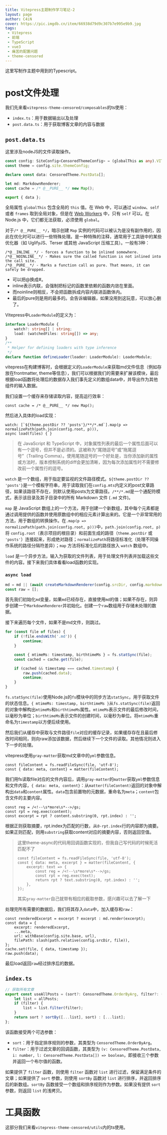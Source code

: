 ```yaml
---
title: Vitepress主题制作学习笔记-2
layout: page
author: C4iN
cover: https://pic.imgdb.cn/item/66938d79d9c307b7e995e9b9.jpg
tags:
 - Vitepress
 - 前端
 - TypeScript
 - vue3
 - 痛苦的配置问题
 - theme-censored
---
```




这里写制作主题中用到的Typescript。

<!--more-->

# post文件处理

我们先来看`vitepress-theme-censored/composables`的ts使用：

- `index.ts`：用于数据输出以及处理
- `post.data.ts`：用于获取博客文章的内容与数据

## `post.data.ts`

这里涉及nodeJS的文件读取操作。

```typescript
const config: SiteConfig<CensoredThemeConfig> = (globalThis as any).VITEPRESS_CONFIG;
const theme = config.site.themeConfig;

declare const data: CensoredTheme.PostData[];

let md: MarkdownRenderer;
const cache = /* @__PURE__ */ new Map();

export { data };
```

全局属性 `globalThis` 包含全局的 `this` 值。在 Web 中，可以通过 `window`、`self` 或者 `frames` 取到全局对象，但是在 [Web Workers](https://developer.mozilla.org/zh-CN/docs/Web/API/Worker) 中，只有 `self` 可以。在 Node.js 中，它们都无法获取，必须使用 `global`。

对于`/* @__PURE__ */`，暗示创建 `Map` 实例的代码可以被认为是没有副作用的，因此在优化时可以进行一些特殊处理。是一种特殊的注释，通常用于工具链中的某些优化器（如 UglifyJS、Terser 或其他 JavaScript 压缩工具）。一般有3种：

```
/*@__INLINE__*/ - forces a function to be inlined somewhere.
/*@__NOINLINE__*/ - Makes sure the called function is not inlined into the call site.
/*@__PURE__*/ - Marks a function call as pure. That means, it can safely be dropped.
```

- 可以把@换成#。
- inline表示内联，会强制把标记的函数里依赖的函数内敛在里面。
- 而noinline则相反，不会把函数拆成内容内联进函数体内。
- 最后的pure则是用的最多的。会告诉编辑器，如果没用到这玩意，可以放心删了。

Vitepress中`LoaderModule`的定义为：

```typescript
interface LoaderModule {
    watch?: string[] | string;
    load: (watchedFiles: string[]) => any;
}
/**
 * Helper for defining loaders with type inference
 */
declare function defineLoader(loader: LoaderModule): LoaderModule;
```

vitepress在构建博客时，会根据定义的`LoaderModule`来获取md文件信息（例如存放在frontmatter, theme等信息），我们可以根据我们的需要来扩展该模块，最后根据load函数将处理后的数据存入我们事先定义的数组data中，并导出作为其他组件的输入数据。

我们设置一个缓存来存储读取内容，提高运行效率：

```
const cache = /* @__PURE__ */ new Map();
```

然后进入具体的load实现：

```
watch: [`${theme.postDir ?? 'posts'}/**/*.md`].map(p => normalizePath(path.join(config.root, p))),
async load(files) { }
```

> 在 JavaScript 和 TypeScript 中，对象属性列表的最后一个属性后面可以有一个逗号，但并不是必须的。这被称为“尾随逗号”或“拖尾逗号”（Trailing Comma）。使用尾随逗号的一个好处是，当你添加新的属性或方法时，版本控制系统的diff会更加清晰，因为每次添加属性时不需要修改前一个属性行的逗号。

`watch` 是一个数组，用于指定要监视的文件路径模式。`${theme.postDir ?? 'posts'}`是一个模板字符串，用于读取我们在`config.mts`内定义的post文章路径，如果该路径不存在，则默认使用posts为文章路径。`/**/*.md`是一个通配符模式，表示该目录及其子目录中的所有 Markdown 文件 (`.md` 文件)。

`map` 是 JavaScript 数组上的一个方法，用于创建一个新数组，其中每个元素都是通过调用提供的函数并使用原数组中的相应元素计算出来的。它是一个非常常用的方法，用于数组的转换操作。在`.map(p => normalizePath(path.join(config.root, p)))`中，`path.join(config.root, p)`将 `config.root`（表示项目的根目录）和前面生成的路径（`theme.postDir` 或 `'posts'`）连接起来，形成绝对路径；`normalizePath`将路径标准化（处理不同操作系统的路径分隔符差异）；`map` 方法将标准化后的路径放入 `watch` 数组中。

`load` 是一个异步方法，输入为获取的文件列表，用于处理文件列表并加载这些文件的内容。接下来我们具体看看load函数的实现。

### `async load`

```typescript
md = md || (await createMarkdownRenderer(config.srcDir, config.markdown, config.site.base, config.logger));
const raw = [];
```

首先我们初始化`md`变量，如果`md`已经存在，直接使用`md`的值；如果不存在，则异步创建一个`MarkdownRenderer`并初始化。创建一个`raw`数组用于存储未处理的数据。

接下来遍历每个文件，如果不是md文件，则跳过。

```typescript
for (const file of files) {
    if (!file.endsWith('.md')) {
        continue;
    }

    const { mtimeMs: timestamp, birthtimeMs } = fs.statSync(file);
    const cached = cache.get(file);

    if (cached && timestamp === cached.timestamp) {
        raw.push(cached.data);
        continue;
    }
}
```

`fs.statSync(file)`使用Node.js的`fs`模块中的同步方法`statSync`，用于获取文件的状态信息。`{ mtimeMs: timestamp, birthtimeMs }`从`fs.statSync(file)`返回的对象中解构出`mtimeMs`和`birthtimeMs`属性。`mtimeMs`表示文件的最后修改时间，以毫秒为单位；`birthtimeMs`表示文件的创建时间，以毫秒为单位。将`mtimeMs`重命名为`timestamp`以方便后续使用。

然后我们从缓存中获取与文件路径`file`对应的缓存记录，如果缓存存在且最后修改时间相同，则向raw添加该数据，然后继续下一个文件的读取。其他情况则进入下一步的处理。

vitepress使用`gray-matter`获取md文章中的`yml`参数信息。

```
const fileContent = fs.readFileSync(file, 'utf-8');
const { data: meta, content} = matter(fileContent);
```

我们用fs读取file对应的文件内容后，调用`gray-matter`的`matter`获取`yml`参数信息和文件内容，`{ data: meta, content}`：从`matter(fileContent)`返回的对象中解构出`data`和`content`属性。`data`包含前置物的元数据，重命名为`meta`；`content`包含文件的主要内容。

```
const reg = /<!--\s*more\s*-->/gs;
const rpt = reg.exec(content);
const excerpt = rpt ? content.substring(0, rpt.index) : '';
```

根据正则获取摘要，rpt.index为匹配的行数，从`0-rpt.index`行的内容即为摘要。如果正则匹配，则用`substring`获取content对应的摘要内容，否则返回空值。

> 这里theme-async的代码用回调函数实现的，但我自己写代码的时候死活匹配不了
>
> ```
> const fileContent = fs.readFileSync(file, 'utf-8');
> const { data: meta, excerpt } = matter(fileContent, {
>     excerpt: text => {
>         const reg = /<!--\s*more\s*-->/gs;
>         const rpt = reg.exec(text);
>         return rpt ? text.substring(0, rpt.index) : '';
>     },
> });
> ```
>
> 其实`gray-matter`自己就带有相应的截取参数，感兴趣可以去了解一下

处理完所有需要的数据后，我们将其存入`data`中，加入缓存和`raw`：

```
const renderedExcerpt = excerpt ? excerpt : md.render(excerpt);
const data = {
    excerpt: renderedExcerpt,
    ...meta,
    url: withBase(config.site.base, url),
    filePath: slash(path.relative(config.srcDir, file)),
};
cache.set(file, { data, timestamp });
raw.push(data);
```

最后load返回`raw`经过排序后的数据。

## `index.ts`

```typescript
// 获取所有文章
export const useAllPosts = (sort?: CensoredTheme.OrderByArg, filter?: (v: CensoredTheme.PostData, i: number, l: CensoredTheme.PostData[]) => boolean) => {
	let list = allPosts;
	if (filter) {
		list = list.filter(filter);
	}
	return sort ? sortBy([...list], sort) : [...list];
};
```

该函数接受两个可选参数：

- `sort`：用于指定排序规则的参数，其类型为 `CensoredTheme.OrderByArg`。
- `filter`：用于过滤文章的回调函数，其类型为 `(v: CensoredTheme.PostData, i: number, l: CensoredTheme.PostData[]) => boolean`，即接收三个参数并返回一个布尔值的函数。

如果提供了 `filter` 函数，则使用 `filter` 函数对 `list` 进行过滤，保留满足条件的文章；如果提供了 `sort` 参数，则使用 `sortBy` 函数对 `list` 进行排序，并返回排序后的新数组。`sortBy` 函数接受一个数组和排序规则作为参数。如果没有提供 `sort` 参数，则返回 `list` 的浅拷贝。

# 工具函数

这部分我们来看`vitepress-theme-censored/utils`内的ts使用。
